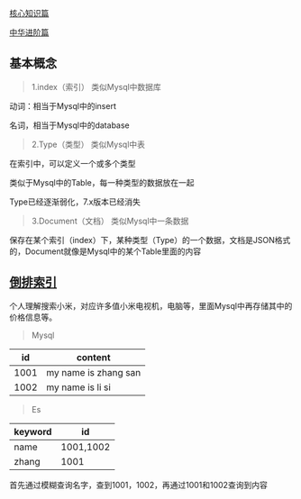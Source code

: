 [核心知识篇](https://www.bilibili.com/video/BV1q4411H78W?from=search&seid=13530847718984283373)

[中华进阶篇](https://www.bilibili.com/video/BV1p4411h7gy?from=search&seid=13530847718984283373)

## 基本概念

> 1.index（索引）   类似Mysql中数据库

动词：相当于Mysql中的insert

名词，相当于Mysql中的database 

> 2.Type（类型）  类似Mysql中表

在索引中，可以定义一个或多个类型

类似于Mysql中的Table，每一种类型的数据放在一起

Type已经逐渐弱化，7.x版本已经消失

> 3.Document（文档）  类似Mysql中一条数据

保存在某个索引（index）下，某种类型（Type）的一个数据，文档是JSON格式的，Document就像是Mysql中的某个Table里面的内容

## [倒排索引](https://www.sohu.com/a/306244095_463994)

个人理解搜索小米，对应许多值小米电视机，电脑等，里面Mysql中再存储其中的价格信息等。

> Mysql

| id   | content              |
| ---- | -------------------- |
| 1001 | my name is zhang san |
| 1002 | my name is li si     |

> Es

| keyword | id        |
| ------- | --------- |
| name    | 1001,1002 |
| zhang   | 1001      |

首先通过模糊查询名字，查到1001，1002，再通过1001和1002查询到内容